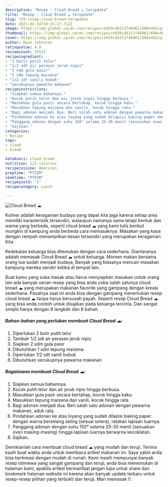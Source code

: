 ```yaml
---
description: "Resep : Cloud Bread ☁ terupdate"
title: "Resep : Cloud Bread ☁ terupdate"
slug: 729-resep-cloud-bread-terupdate
date: 2021-02-14T10:15:27.712Z
image: https://img-global.cpcdn.com/recipes/e929cdb311f46962/680x482cq70/cloud-bread-☁-foto-resep-utama.jpg
thumbnail: https://img-global.cpcdn.com/recipes/e929cdb311f46962/680x482cq70/cloud-bread-☁-foto-resep-utama.jpg
cover: https://img-global.cpcdn.com/recipes/e929cdb311f46962/680x482cq70/cloud-bread-☁-foto-resep-utama.jpg
author: Ryan Johnston
ratingvalue: 4.9
reviewcount: 19113
recipeingredient:
- "2 butir putih telur"
- "1/2 sdt air perasan jeruk nipis"
- "2 sdm gula pasir"
- "1 sdm tepung maizena"
- "1/2 sdt vanili bubuk"
- "secukupnya pewarna makanan"
recipeinstructions:
- "Siapkan semua bahannya."
- "Kocok putih telur dan air jeruk nipis hingga berbusa."
- "Masukkan gula pasir secara bertahap, kocok hingga kaku."
- "Masukkan tepung maizena dan vanili, kocok hingga rata."
- "Bagi adonan menjadi dua. Beri salah satu adonan dengan pewarna makanan, aduk rata."
- "Pindahkan adonan ke atas loyang yang sudah dilapisi baking paper dengan warna berselang seling (sesuai selera), ratakan lapisan luarnya."
- "Panggang adonan dengan suhu 150° selama 25-30 menit (sesuaikan oven masing-masing) hingga lapisan luarnya berwarna kecoklatan."
- "Sajikan."
categories:
- Recipe
tags:
- cloud
- bread

katakunci: cloud bread 
nutrition: 223 calories
recipecuisine: American
preptime: "PT22M"
cooktime: "PT53M"
recipeyield: "1"
recipecategory: Lunch

---
```



![Cloud Bread ☁](https://img-global.cpcdn.com/recipes/e929cdb311f46962/680x482cq70/cloud-bread-☁-foto-resep-utama.jpg)

Kuliner adalah keragaman budaya yang dapat kita jaga karena setiap area memiliki karasteristik tersendiri, walaupun namanya sama tetapi bentuk dan warna yang berbeda, seperti cloud bread ☁ yang kami tulis berikut mungkin di kampung anda berbeda cara memasaknya. Masakan yang kaya dengan rempah menampilkan kesan tersendiri yang merupakan keragaman Kita



Kedekatan keluarga bisa ditemukan dengan cara sederhana. Diantaranya adalah memasak Cloud Bread ☁ untuk keluarga. Momen makan bersama orang tua sudah menjadi budaya, Banyak yang biasanya mencari masakan kampung mereka sendiri ketika di tempat lain.

Buat kamu yang suka masak atau harus menyiapkan masakan untuk orang lain ada banyak varian resep yang bisa anda coba salah satunya cloud bread ☁ yang merupakan makanan favorite yang gampang dengan kreasi sederhana. Pasalnya saat ini anda bisa dengan gampang menemukan resep cloud bread ☁ tanpa harus bersusah payah.
Seperti resep Cloud Bread ☁ yang bisa anda contoh untuk disajikan pada keluarga tercinta. Dan sangat simple hanya dengan 8 langkah dan 6 bahan.


<!--inarticleads1-->

##### Bahan-bahan yang perlukan membuat Cloud Bread ☁:

1. Diperlukan 2 butir putih telur
1. Tambah 1/2 sdt air perasan jeruk nipis
1. Siapkan 2 sdm gula pasir
1. Dibutuhkan 1 sdm tepung maizena
1. Diperlukan 1/2 sdt vanili bubuk
1. Dibutuhkan secukupnya pewarna makanan




<!--inarticleads2-->

##### Bagaimana membuat  Cloud Bread ☁:

1. Siapkan semua bahannya.
1. Kocok putih telur dan air jeruk nipis hingga berbusa.
1. Masukkan gula pasir secara bertahap, kocok hingga kaku.
1. Masukkan tepung maizena dan vanili, kocok hingga rata.
1. Bagi adonan menjadi dua. Beri salah satu adonan dengan pewarna makanan, aduk rata.
1. Pindahkan adonan ke atas loyang yang sudah dilapisi baking paper dengan warna berselang seling (sesuai selera), ratakan lapisan luarnya.
1. Panggang adonan dengan suhu 150° selama 25-30 menit (sesuaikan oven masing-masing) hingga lapisan luarnya berwarna kecoklatan.
1. Sajikan.




Demikianlah cara membuat cloud bread ☁ yang mudah dan teruji. Terima kasih buat waktu anda untuk membaca artikel makanan ini. Saya yakin anda bisa berkreasi dengan mudah di rumah. Kami masih mempunyai banyak resep istimewa yang sangat gampang dan teruji, anda bisa menemukan di halaman kami, apabila artikel bermanfaat jangan lupa untuk share dan bookmark halaman website ini karena akan banyak update terbaru untuk resep-resep pilihan yang terbukti dan teruji. Mari memasak !!. 
